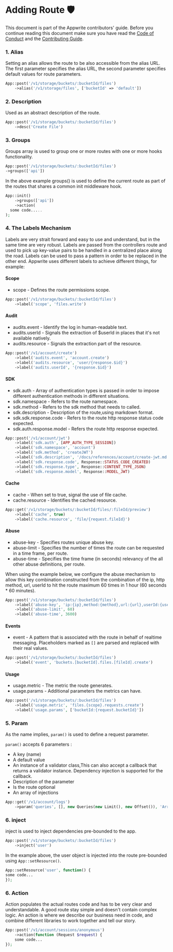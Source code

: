 # Adding Route 🛡

This document is part of the Appwrite contributors' guide. Before you continue reading this document make sure you have read the [Code of Conduct](https://github.com/appwrite/appwrite/blob/master/CODE_OF_CONDUCT.md) and the [Contributing Guide](https://github.com/appwrite/appwrite/blob/master/CONTRIBUTING.md).

### 1. Alias
Setting an alias allows the route to be also accessible from the alias URL.
The first parameter specifies the alias URL, the second parameter specifies default values for route parameters. 
```php
App::post('/v1/storage/buckets/:bucketId/files')
    ->alias('/v1/storage/files', ['bucketId' => 'default'])
```

### 2. Description
Used as an abstract description of the route. 
```php
App::post('/v1/storage/buckets/:bucketId/files')
    ->desc('Create File')
```

### 3. Groups
Groups array is used to group one or more routes with one or more hooks functionality.
```php
App::post('/v1/storage/buckets/:bucketId/files')
->groups(['api'])
```
In the above example groups() is used to define the current route as part of the routes that shares a common init middleware hook. 
```php
App::init()
    ->groups(['api'])
    ->action(
  some code.....
);
```


### 4. The Labels Mechanism
Labels are very strait forward and easy to use and understand, but in the same time are very robust.
Labels are passed from the controllers route and used to pick up key-value pairs to be handled in a centralized place
along the road.
Labels can be used to pass a pattern in order to be replaced in the other end.
Appwrite uses different labels to achieve different things, for example:

#### Scope
* scope - Defines the route permissions scope.

```php
App::post('/v1/storage/buckets/:bucketId/files')
    ->label('scope', 'files.write')
```

#### Audit
* audits.event - Identify the log in human-readable text.
* audits.userId - Signals the extraction of $userId in places that it's not available natively.
* audits.resource - Signals the extraction part of the resource.


```php
App::post('/v1/account/create')
    ->label('audits.event', 'account.create')
    ->label('audits.resource', 'user/{response.$id}')
    ->label('audits.userId', '{response.$id}')
```

#### SDK
* sdk.auth - Array of authentication types is passed in order to impose different authentication methods in different situations.
* sdk.namespace - Refers to the route namespace.
* sdk.method - Refers to the sdk method that needs to called.
* sdk.description - Description of the route,using markdown format.
* sdk.sdk.response.code - Refers to the route http response status code expected.
* sdk.auth.response.model - Refers the route http response expected.

```php
App::post('/v1/account/jwt')
    ->label('sdk.auth', [APP_AUTH_TYPE_SESSION])
    ->label('sdk.namespace', 'account')
    ->label('sdk.method', 'createJWT')
    ->label('sdk.description', '/docs/references/account/create-jwt.md')
    ->label('sdk.response.code', Response::STATUS_CODE_CREATED)
    ->label('sdk.response.type', Response::CONTENT_TYPE_JSON)
    ->label('sdk.response.model', Response::MODEL_JWT)
```

#### Cache
* cache - When set to true, signal the use of file cache. 
* cache.resource - Identifies the cached resource.

```php
App::get('/v1/storage/buckets/:bucketId/files/:fileId/preview')
    ->label('cache', true)
    ->label('cache.resource', 'file/{request.fileId}')
```

#### Abuse
* abuse-key - Specifies routes unique abuse key.
* abuse-limit - Specifies the number of times the route can be requested in a time frame, per route.
* abuse-time - Specifies the time frame (in seconds) relevancy of the all other abuse definitions, per route.

When using the example below, we configure the abuse mechanism to allow this key combination
constructed from the combination of the ip, http method, url, userId to hit the route maximum 60 times in 1 hour (60 seconds * 60 minutes).

```php
App::post('/v1/storage/buckets/:bucketId/files')
    ->label('abuse-key', 'ip:{ip},method:{method},url:{url},userId:{userId}')
    ->label('abuse-limit', 60)
    ->label('abuse-time', 3600)  
```

#### Events
* event - A pattern that is associated with the route in behalf of realtime messaging.
  Placeholders marked as `[]` are parsed and replaced with their real values.

```php
App::post('/v1/storage/buckets/:bucketId/files')
    ->label('event', 'buckets.[bucketId].files.[fileId].create')
```

#### Usage
* usage.metric - The metric the route generates.
* usage.params - Additional parameters the metrics can have.
```php
App::post('/v1/storage/buckets/:bucketId/files')
    ->label('usage.metric', 'files.{scope}.requests.create')
    ->label('usage.params', ['bucketId:{request.bucketId}'])
```

### 5. Param
As the name implies, `param()` is used to define a request parameter.

`param()` accepts 6 parameters :
* A key (name) 
* A default value
* An instance of a validator class,This can also accept a callback that returns a validator instance. Dependency injection is supported for the callback.
* Description of the parameter
* Is the route optional
* An array of injections

```php
App::get('/v1/account/logs')
    ->param('queries', [], new Queries(new Limit(), new Offset()), 'Array of query strings generated using the Query class provided by the SDK. [Learn more about queries](https://appwrite.io/docs/databases#querying-documents). Only supported methods are limit and offset', true)
```


### 6. inject
inject is used to inject dependencies pre-bounded to the app.

```php
App::post('/v1/storage/buckets/:bucketId/files')
    ->inject('user')
```

In the example above, the user object is injected into the route pre-bounded using `App::setResource()`.

```php
App::setResource('user', function() {
some code...
});
```

### 6. Action
Action populates the actual routes code and has to be very clear and understandable. A good route stay simple and doesn't contain complex logic. An action is where we describe our business need in code, and combine different libraries to work together and tell our story.

```php
App::post('/v1/account/sessions/anonymous')
    ->action(function (Request $request) {
    some code...
});
```
